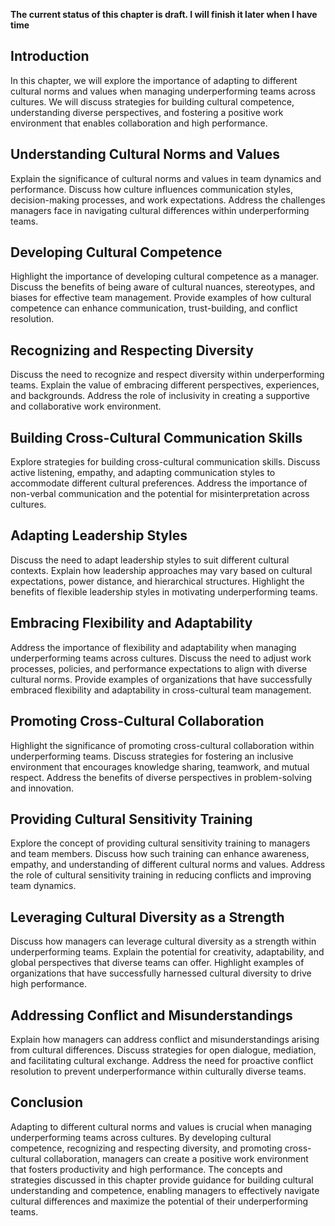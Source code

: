 **The current status of this chapter is draft. I will finish it later when I have time**

Introduction
------------

In this chapter, we will explore the importance of adapting to different cultural norms and values when managing underperforming teams across cultures. We will discuss strategies for building cultural competence, understanding diverse perspectives, and fostering a positive work environment that enables collaboration and high performance.

Understanding Cultural Norms and Values
---------------------------------------

Explain the significance of cultural norms and values in team dynamics and performance. Discuss how culture influences communication styles, decision-making processes, and work expectations. Address the challenges managers face in navigating cultural differences within underperforming teams.

Developing Cultural Competence
------------------------------

Highlight the importance of developing cultural competence as a manager. Discuss the benefits of being aware of cultural nuances, stereotypes, and biases for effective team management. Provide examples of how cultural competence can enhance communication, trust-building, and conflict resolution.

Recognizing and Respecting Diversity
------------------------------------

Discuss the need to recognize and respect diversity within underperforming teams. Explain the value of embracing different perspectives, experiences, and backgrounds. Address the role of inclusivity in creating a supportive and collaborative work environment.

Building Cross-Cultural Communication Skills
--------------------------------------------

Explore strategies for building cross-cultural communication skills. Discuss active listening, empathy, and adapting communication styles to accommodate different cultural preferences. Address the importance of non-verbal communication and the potential for misinterpretation across cultures.

Adapting Leadership Styles
--------------------------

Discuss the need to adapt leadership styles to suit different cultural contexts. Explain how leadership approaches may vary based on cultural expectations, power distance, and hierarchical structures. Highlight the benefits of flexible leadership styles in motivating underperforming teams.

Embracing Flexibility and Adaptability
--------------------------------------

Address the importance of flexibility and adaptability when managing underperforming teams across cultures. Discuss the need to adjust work processes, policies, and performance expectations to align with diverse cultural norms. Provide examples of organizations that have successfully embraced flexibility and adaptability in cross-cultural team management.

Promoting Cross-Cultural Collaboration
--------------------------------------

Highlight the significance of promoting cross-cultural collaboration within underperforming teams. Discuss strategies for fostering an inclusive environment that encourages knowledge sharing, teamwork, and mutual respect. Address the benefits of diverse perspectives in problem-solving and innovation.

Providing Cultural Sensitivity Training
---------------------------------------

Explore the concept of providing cultural sensitivity training to managers and team members. Discuss how such training can enhance awareness, empathy, and understanding of different cultural norms and values. Address the role of cultural sensitivity training in reducing conflicts and improving team dynamics.

Leveraging Cultural Diversity as a Strength
-------------------------------------------

Discuss how managers can leverage cultural diversity as a strength within underperforming teams. Explain the potential for creativity, adaptability, and global perspectives that diverse teams can offer. Highlight examples of organizations that have successfully harnessed cultural diversity to drive high performance.

Addressing Conflict and Misunderstandings
-----------------------------------------

Explain how managers can address conflict and misunderstandings arising from cultural differences. Discuss strategies for open dialogue, mediation, and facilitating cultural exchange. Address the need for proactive conflict resolution to prevent underperformance within culturally diverse teams.

Conclusion
----------

Adapting to different cultural norms and values is crucial when managing underperforming teams across cultures. By developing cultural competence, recognizing and respecting diversity, and promoting cross-cultural collaboration, managers can create a positive work environment that fosters productivity and high performance. The concepts and strategies discussed in this chapter provide guidance for building cultural understanding and competence, enabling managers to effectively navigate cultural differences and maximize the potential of their underperforming teams.
